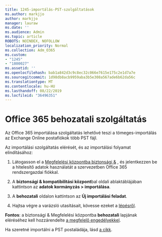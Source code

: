 ```yaml
---
title: 1245-importálás-PST-szolgáltatások
ms.author: markjjo
author: markjjo
manager: lauraw
ms.date: ''
ms.audience: Admin
ms.topic: article
ROBOTS: NOINDEX, NOFOLLOW
localization_priority: Normal
ms.collection: Adm_O365
ms.custom:
- "1245"
- "1800027"
ms.assetid: ''
ms.openlocfilehash: bab1a842d3c9c8ec32c066e7615e175c2e1d7a7e
ms.sourcegitcommit: 1d98db8acb9959aba3b5e308a567ade6b62da56c
ms.translationtype: MT
ms.contentlocale: hu-HU
ms.lasthandoff: 08/22/2019
ms.locfileid: "36496351"
---
```

# <a name="office-365-import-service"></a>Office 365 behozatali szolgáltatás

Az Office 365 importálása szolgáltatás lehetővé teszi a tömeges-importálás az Exchange Online postafiókok több PST fájl.

Az importálási szolgáltatás elérését, és az importálási folyamat elindításához:

1. Látogasson el a [Megfelelési központba biztonsági &](https://protection.office.com) , és jelentkezzen be a hitelesítő adatok használatát a szervezetben Office 365 rendszergazdai fiókkal.

2. A **biztonsági & kompatibilitási központ**bal oldali ablaktáblájában kattintson az **adatok kormányzás > importálása**.

3. A **behozatali** oldalon kattintson az **Új importálási feladat**.

4. Hajtsa végre a varázsló utasításait, kövesse ezeket a [lépésről](https://docs.microsoft.com/office365/securitycompliance/use-network-upload-to-import-pst-files).

**Fontos**: a biztonsági & Megfelelési központba **behozatali** lapjának eléréséhez kell hozzárendelte [a megfelelő engedélyekkel](https://docs.microsoft.com/office365/securitycompliance/use-network-upload-to-import-pst-files#before-you-begin).

Ha szeretné importálni a PST postaládája, lásd [a cikk](https://support.office.com/article/import-email-contacts-and-calendar-from-an-outlook-pst-file-431a8e9a-f99f-4d5f-ae48-ded54b3440ac).
